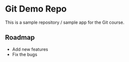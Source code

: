 # Git Demo Repo
This is a sample repository / sample app for the Git course.

## Roadmap
* Add new features
* Fix the bugs
